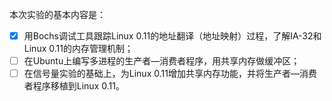 本次实验的基本内容是：

- [x] 用Bochs调试工具跟踪Linux 0.11的地址翻译（地址映射）过程，了解IA-32和Linux 0.11的内存管理机制；
- [ ] 在Ubuntu上编写多进程的生产者—消费者程序，用共享内存做缓冲区；
- [ ] 在信号量实验的基础上，为Linux 0.11增加共享内存功能，并将生产者—消费者程序移植到Linux 0.11。